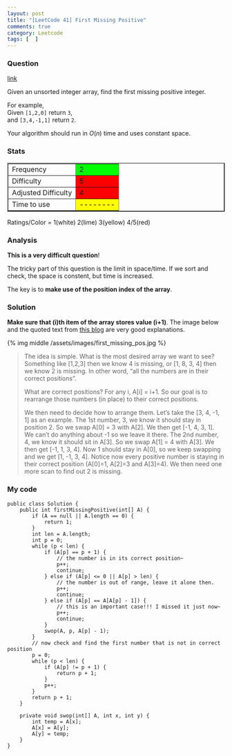 ```yaml
---
layout: post
title: "[LeetCode 41] First Missing Positive"
comments: true
category: Leetcode
tags: [  ]
---
```


### Question 

[link](http://oj.leetcode.com/problems/first-missing-positive/)

<div class="question-content">
            <p></p><p>
Given an unsorted integer array, find the first missing positive integer.
</p>

<p>
For example,<br>
Given <code>[1,2,0]</code> return <code>3</code>,<br>
and <code>[3,4,-1,1]</code> return <code>2</code>.
</p>

<p>
Your algorithm should run in <i>O</i>(<i>n</i>) time and uses constant space.
</p><p></p>
          </div>

### Stats

<table border="2">
	<tr>
		<td>Frequency</td>
		<td bgcolor="lime">2</td>
	</tr>
	<tr>
		<td>Difficulty</td>
		<td bgcolor="red">5</td>
	</tr>
	<tr>
		<td>Adjusted Difficulty</td>
		<td bgcolor="red">4</td>
	</tr>
	<tr>
		<td>Time to use</td>
		<td bgcolor="yellow">--------</td>
	</tr>
</table>

Ratings/Color = 1(white) 2(lime) 3(yellow) 4/5(red)

### Analysis

__This is a very difficult question__!

The tricky part of this question is the limit in space/time. If we sort and check, the space is constent, but time is increased. 

The key is to __make use of the position index of the array__. 

### Solution

__Make sure that (i)th item of the array stores value (i+1)__. The image below and the quoted text from [this blog](http://tianrunhe.wordpress.com/2012/07/15/finding-the-1st-missing-positive-int-in-an-array-first-missing-positive/) are very good explanations. 

{% img middle /assets/images/first_missing_pos.jpg %}

> The idea is simple. What is the most desired array we want to see? Something like \[1,2,3\] then we know 4 is missing, or \[1, 8, 3, 4\] then we know 2 is missing. In other word, “all the numbers are in their correct positions”. 
>
> What are correct positions? For any i, A\[i\] = i+1. So our goal is to rearrange those numbers (in place) to their correct positions. 
>
> We then need to decide how to arrange them. Let’s take the \[3, 4, -1, 1\] as an example. The 1st number, 3, we know it should stay in position 2. So we swap A\[0\] = 3 with A\[2\]. We then get \[-1, 4, 3, 1\]. We can’t do anything about -1 so we leave it there. The 2nd number, 4, we know it should sit in A\[3\]. So we swap A\[1\] = 4 with A\[3\]. We then get \[-1, 1, 3, 4\]. Now 1 should stay in A\[0\], so we keep swapping and we get \[1, -1, 3, 4\]. Notice now every positive number is staying in their correct position (A\[0\]=1, A\[2\]=3 and A\[3\]=4). We then need one more scan to find out 2 is missing.

### My code 

    public class Solution {
        public int firstMissingPositive(int[] A) {
            if (A == null || A.length == 0) {
                return 1;
            }
            int len = A.length;
            int p = 0;
            while (p < len) {
                if (A[p] == p + 1) {
                    // the number is in its correct position~
                    p++;
                    continue;
                } else if (A[p] <= 0 || A[p] > len) {
                    // the number is out of range, leave it alone then.
                    p++;
                    continue;
                } else if (A[p] == A[A[p] - 1]) {
                    // this is an important case!!! I missed it just now~
                    p++;
                    continue; 
                }
                swop(A, p, A[p] - 1);
            }
            // now check and find the first number that is not in correct position
            p = 0;
            while (p < len) {
                if (A[p] != p + 1) {
                    return p + 1;
                }
                p++;
            }
            return p + 1;
        }

        private void swop(int[] A, int x, int y) {
            int temp = A[x];
            A[x] = A[y];
            A[y] = temp;
        }
    }
